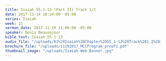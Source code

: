 ```yaml
---
title: Isaiah 55:1-13 (Part II) Track 1/2
date: 2017-11-14 16:24:00 -05:00
series: Isaiah
week: 31
sermon_date: 2017-11-19 11:00:00 -05:00
speaker: Denis Beausejour
bible_text: Isaiah 55:1-13
audio_file: "/uploads/01%20Isaiah%20Chapter%2055_1-13%20Track%201_2%201.mp3"
brochure_file: "/uploads/11192017_MCCProgram_proof1.pdf"
thumbnail_image: "/uploads/Isaiah-Web-Banner.jpg"
---
```


